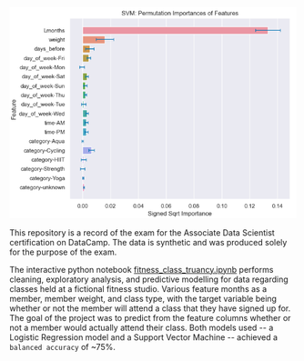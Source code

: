 !["Support Vector Machine Regression Importances"](https://raw.githubusercontent.com/MattInglisWhalen/FitnessClassTruancy/main/images/svm_importance.png "SVM Importances")

This repository is a record of the exam for the Associate Data Scientist certification on DataCamp. The data is synthetic and was produced solely for the purpose of the exam. 

The interactive python notebook [fitness_class_truancy.ipynb](https://github.com/MattInglisWhalen/FitnessClassTruancy/blob/main/fitness_class_truancy.ipynb) 
performs cleaning, exploratory analysis, and predictive modelling for data regarding classes held at a fictional fitness studio. Various
feature months as a member, member weight, and class type, with the target variable being whether or not the member will attend a class that they have signed up for.
The goal of the project was to predict from the feature columns whether or not a member would actually attend their class. Both models used -- a Logistic Regression 
model and a Support Vector Machine -- achieved a `balanced accuracy` of ~75%.
